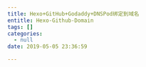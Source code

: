 ```yaml
---
title: Hexo+GitHub+Godaddy+DNSPod绑定到域名
entitle: Hexo-Github-Domain
tags: []
categories:
  - null
date: 2019-05-05 23:36:59

---
```


<!--more-->

